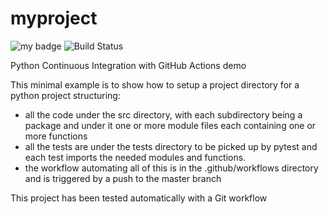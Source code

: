 # myproject

![my badge](https://badgen.net/badge/Createdby/RJA/orange?icon=gitlab) ![Build Status](https://github.com/rjalexa/myproject/actions/workflows/python-app.yml/badge.svg)

Python Continuous Integration with GitHub Actions demo

This minimal example is to show how to setup a project directory for a python project
structuring:

- all the code under the src directory, with each subdirectory being a package
  and under it one or more module files each containing one or more functions
- all the tests are under the tests directory to be picked up by pytest and each test imports the needed modules and functions.
- the workflow automating all of this is in the .github/workflows directory and is triggered by a push to the master branch

This project has been tested automatically with a Git workflow
